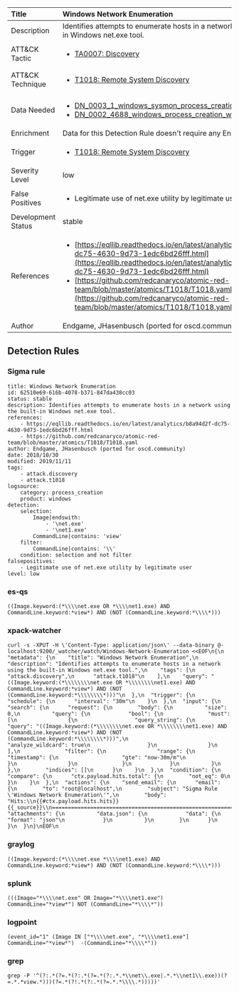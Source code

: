 | Title                | Windows Network Enumeration                                                                                                                                                 |
|:---------------------|:------------------------------------------------------------------------------------------------------------------------------------------------------------|
| Description          | Identifies attempts to enumerate hosts in a network using the built-in Windows net.exe tool.                                                                                                                                           |
| ATT&amp;CK Tactic    |  <ul><li>[TA0007: Discovery](https://attack.mitre.org/tactics/TA0007)</li></ul>  |
| ATT&amp;CK Technique | <ul><li>[T1018: Remote System Discovery](https://attack.mitre.org/techniques/T1018)</li></ul>  |
| Data Needed          | <ul><li>[DN_0003_1_windows_sysmon_process_creation](../Data_Needed/DN_0003_1_windows_sysmon_process_creation.md)</li><li>[DN_0002_4688_windows_process_creation_with_commandline](../Data_Needed/DN_0002_4688_windows_process_creation_with_commandline.md)</li></ul>  |
| Enrichment           |  Data for this Detection Rule doesn't require any Enrichments.  |
| Trigger              | <ul><li>[T1018: Remote System Discovery](../Triggers/T1018.md)</li></ul>  |
| Severity Level       | low |
| False Positives      | <ul><li>Legitimate use of net.exe utility by legitimate user</li></ul>  |
| Development Status   | stable |
| References           | <ul><li>[https://eqllib.readthedocs.io/en/latest/analytics/b8a94d2f-dc75-4630-9d73-1edc6bd26fff.html](https://eqllib.readthedocs.io/en/latest/analytics/b8a94d2f-dc75-4630-9d73-1edc6bd26fff.html)</li><li>[https://github.com/redcanaryco/atomic-red-team/blob/master/atomics/T1018/T1018.yaml](https://github.com/redcanaryco/atomic-red-team/blob/master/atomics/T1018/T1018.yaml)</li></ul>  |
| Author               | Endgame, JHasenbusch (ported for oscd.community) |


## Detection Rules

### Sigma rule

```
title: Windows Network Enumeration
id: 62510e69-616b-4078-b371-847da438cc03
status: stable
description: Identifies attempts to enumerate hosts in a network using the built-in Windows net.exe tool.
references:
    - https://eqllib.readthedocs.io/en/latest/analytics/b8a94d2f-dc75-4630-9d73-1edc6bd26fff.html
    - https://github.com/redcanaryco/atomic-red-team/blob/master/atomics/T1018/T1018.yaml
author: Endgame, JHasenbusch (ported for oscd.community)
date: 2018/10/30
modified: 2019/11/11
tags:
    - attack.discovery
    - attack.t1018
logsource:
    category: process_creation
    product: windows
detection:
    selection:
        Image|endswith: 
            - '\net.exe'
            - '\net1.exe'
        CommandLine|contains: 'view'
    filter:
        CommandLine|contains: '\\'
    condition: selection and not filter
falsepositives:
    - Legitimate use of net.exe utility by legitimate user
level: low 

```





### es-qs
    
```
((Image.keyword:(*\\\\net.exe OR *\\\\net1.exe) AND CommandLine.keyword:*view*) AND (NOT (CommandLine.keyword:*\\\\*)))
```


### xpack-watcher
    
```
curl -s -XPUT -H \'Content-Type: application/json\' --data-binary @- localhost:9200/_watcher/watch/Windows-Network-Enumeration <<EOF\n{\n  "metadata": {\n    "title": "Windows Network Enumeration",\n    "description": "Identifies attempts to enumerate hosts in a network using the built-in Windows net.exe tool.",\n    "tags": [\n      "attack.discovery",\n      "attack.t1018"\n    ],\n    "query": "((Image.keyword:(*\\\\\\\\net.exe OR *\\\\\\\\net1.exe) AND CommandLine.keyword:*view*) AND (NOT (CommandLine.keyword:*\\\\\\\\*)))"\n  },\n  "trigger": {\n    "schedule": {\n      "interval": "30m"\n    }\n  },\n  "input": {\n    "search": {\n      "request": {\n        "body": {\n          "size": 0,\n          "query": {\n            "bool": {\n              "must": [\n                {\n                  "query_string": {\n                    "query": "((Image.keyword:(*\\\\\\\\net.exe OR *\\\\\\\\net1.exe) AND CommandLine.keyword:*view*) AND (NOT (CommandLine.keyword:*\\\\\\\\*)))",\n                    "analyze_wildcard": true\n                  }\n                }\n              ],\n              "filter": {\n                "range": {\n                  "timestamp": {\n                    "gte": "now-30m/m"\n                  }\n                }\n              }\n            }\n          }\n        },\n        "indices": []\n      }\n    }\n  },\n  "condition": {\n    "compare": {\n      "ctx.payload.hits.total": {\n        "not_eq": 0\n      }\n    }\n  },\n  "actions": {\n    "send_email": {\n      "email": {\n        "to": "root@localhost",\n        "subject": "Sigma Rule \'Windows Network Enumeration\'",\n        "body": "Hits:\\n{{#ctx.payload.hits.hits}}{{_source}}\\n================================================================================\\n{{/ctx.payload.hits.hits}}",\n        "attachments": {\n          "data.json": {\n            "data": {\n              "format": "json"\n            }\n          }\n        }\n      }\n    }\n  }\n}\nEOF\n
```


### graylog
    
```
((Image.keyword:(*\\\\net.exe *\\\\net1.exe) AND CommandLine.keyword:*view*) AND (NOT (CommandLine.keyword:*\\\\*)))
```


### splunk
    
```
(((Image="*\\\\net.exe" OR Image="*\\\\net1.exe") CommandLine="*view*") NOT (CommandLine="*\\\\*"))
```


### logpoint
    
```
(event_id="1" (Image IN ["*\\\\net.exe", "*\\\\net1.exe"] CommandLine="*view*")  -(CommandLine="*\\\\*"))
```


### grep
    
```
grep -P '^(?:.*(?=.*(?:.*(?=.*(?:.*.*\\net\\.exe|.*.*\\net1\\.exe))(?=.*.*view.*)))(?=.*(?!.*(?:.*(?=.*.*\\\\.*)))))'
```



